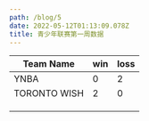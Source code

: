 ```yaml
---
path: /blog/5
date: 2022-05-12T01:13:09.078Z
title: 青少年联赛第一周数据
---
```

| Team Name    | win | loss |
| ------------ | --- | ---- |
| YNBA         | 0   | 2    |
| TORONTO WISH | 2   | 0    |
|              |     |      |
|              |     |      |
|              |     |      |